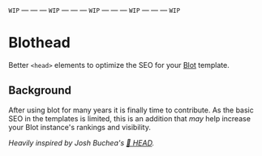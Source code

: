 `WIP` — — — `WIP` — — — `WIP` — — — `WIP` — — — `WIP`

# Blothead
Better `<head>` elements to optimize the SEO for your [Blot](https://blot.im) template.

## Background
After using blot for many years it is finally time to contribute. As the basic SEO in the templates is limited, this is an addition that *may* help increase your Blot instance's rankings and visibility.

*Heavily inspired by Josh Buchea's [🤯 HEAD](https://htmlhead.dev/).*
